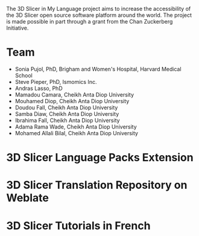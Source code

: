 The 3D Slicer in My Language project aims to increase the accessibility of the 3D Slicer open source software platform around the world.
The project is made possible in part through a grant from the Chan Zuckerberg Initiative.


# Team
* Sonia Pujol, PhD, Brigham and Women's Hospital, Harvard Medical School
* Steve Pieper, PhD, Ismomics Inc.
* Andras Lasso, PhD
* Mamadou Camara, Cheikh Anta Diop University
* Mouhamed Diop, Cheikh Anta Diop University
* Doudou Fall, Cheikh Anta Diop University
* Samba Diaw, Cheikh Anta Diop University
* Ibrahima Fall, Cheikh Anta Diop University
* Adama Rama Wade, Cheikh Anta Diop University
* Mohamed Allali Bilal, Cheikh Anta Diop University

# 3D Slicer Language Packs Extension
# 3D Slicer Translation Repository on Weblate 
# 3D Slicer Tutorials in French

